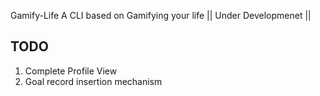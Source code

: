  Gamify-Life
 A CLI based on Gamifying your life || Under Developmenet ||

## TODO
1. Complete Profile View
2. Goal record insertion mechanism
